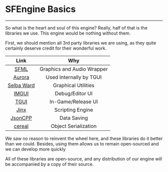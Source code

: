 # SFEngine Basics

---

So what is the heart and soul of this engine?  Really, half of that is the libraries we use.  This engine would be nothing without them.

First, we should mention all 3rd party libraries we are using, as they quite certainly deserve credit for their wonderful work.

| Link | Why |
| :---: | :---: |
| [SFML](https://www.sfml-dev.org) | Graphics and Audio Wrapper |
| [Aurora](http://www.bromeon.ch/libraries/aurora/index.html) | Used Internally by TGUI |
| [Selba Ward](https://github.com/Hapaxia/SelbaWard) | Graphical Utilities |
| [IMGUI](https://github.com/ocornut/imgui) | Debug/Editor UI |
| [TGUI](https://github.com/texus/TGUI) | In-Game/Release UI |
| [Jinx](https://github.com/JamesBoer/Jinx) | Scripting Engine |
| [JsonCPP](https://github.com/open-source-parsers/jsoncpp) | Data Saving |
| [cereal](https://github.com/USCiLab/cereal) | Object Serialization |

We saw no reason to reinvent the wheel here, and these libraries do it better than we could.  Besides, using them allows us to remain open-sourced and we can develop more quickly

All of these libraries are open-source, and any distribution of our engine will be accompanied by a copy of their source.

###### 

###### 

###### 

###### 

###### 



